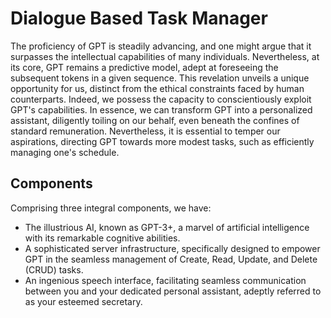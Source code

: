 # Dialogue Based Task Manager
The proficiency of GPT is steadily advancing, and one might argue that it surpasses the intellectual capabilities of many individuals. Nevertheless, at its core, GPT remains a predictive model, adept at foreseeing the subsequent tokens in a given sequence.
This revelation unveils a unique opportunity for us, distinct from the ethical constraints faced by human counterparts. Indeed, we possess the capacity to conscientiously exploit GPT's capabilities. In essence, we can transform GPT into a personalized assistant, diligently toiling on our behalf, even beneath the confines of standard remuneration.
Nevertheless, it is essential to temper our aspirations, directing GPT towards more modest tasks, such as efficiently managing one's schedule.

## Components
Comprising three integral components, we have:
* The illustrious AI, known as GPT-3+, a marvel of artificial intelligence with its remarkable cognitive abilities.
* A sophisticated server infrastructure, specifically designed to empower GPT in the seamless management of Create, Read, Update, and Delete (CRUD) tasks.
* An ingenious speech interface, facilitating seamless communication between you and your dedicated personal assistant, adeptly referred to as your esteemed secretary.
